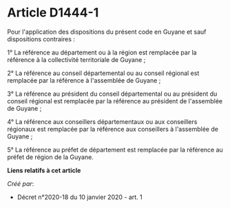 # Article D1444-1

Pour l'application des dispositions du présent code en Guyane et sauf dispositions contraires :

1° La référence au département ou à la région est remplacée par la référence à la collectivité territoriale de Guyane ;

2° La référence au conseil départemental ou au conseil régional est remplacée par la référence à l'assemblée de Guyane ;

3° La référence au président du conseil départemental ou au président du conseil régional est remplacée par la référence au
président de l'assemblée de Guyane ;

4° La référence aux conseillers départementaux ou aux conseillers régionaux est remplacée par la référence aux conseillers à
l'assemblée de Guyane ;

5° La référence au préfet de département est remplacée par la référence au préfet de région de la Guyane.

**Liens relatifs à cet article**

_Créé par_:

  - Décret n°2020-18 du 10 janvier 2020 - art. 1
